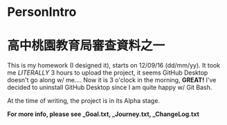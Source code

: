 # PersonIntro

<h1>高中桃園教育局審查資料之一</h1>

This is my homework (I designed it), starts on 12/09/16 (dd/mm/yy).
It took me <i>LITERALLY</i> 3 hours to upload the project, it seems GitHub Desktop doesn't go along w/ me....
Now it is 3 o'clock in the morning, <strong>GREAT!</strong>  I've decided to uninstall GitHub Desktop since I am quite happy w/ Git Bash.

At the time of writing, the project is in its Alpha stage.

<strong>For more info, please see _Goal.txt, _Journey.txt, _ChangeLog.txt </strong>
